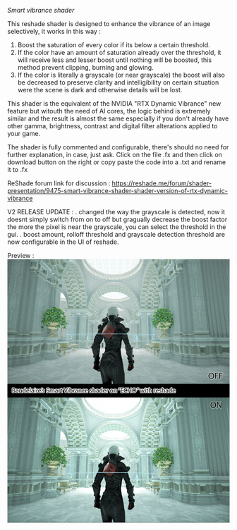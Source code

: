 *Smart vibrance shader*

This reshade shader is designed to enhance the vibrance of an image selectively, it works in this way :
1) Boost the saturation of every color if its below a certain threshold.
2) If the color have an amount of saturation already over the threshold, it will receive less and lesser boost until nothing will be boosted, this method prevent clipping, burning and glowing.
3) If the color is literally a grayscale (or near grayscale) the boost will also be decreased to preserve clarity and intelligibility on certain situation were the scene is dark and otherwise details will be lost.

This shader is the equivalent of the NVIDIA "RTX Dynamic Vibrance" new feature but witouth the need of AI cores, the logic behind is extremely similar and the result is almost the same especially if you don't already have other gamma, brightness, contrast and digital filter alterations applied to your game.

The shader is fully commented and configurable, there's should no need for further explanation, in case, just ask.
Click on the file .fx and then click on download button on the right or copy paste the code into a .txt and rename it to .fx

ReShade forum link for discussion : 
https://reshade.me/forum/shader-presentation/9475-smart-vibrance-shader-shader-version-of-rtx-dynamic-vibrance

V2 RELEASE UPDATE :
. changed the way the grayscale is detected, now it doesnt simply switch from on to off but gragually decrease the boost factor the more the pixel is near the grayscale, you can select the threshold in the gui.
. boost amount, rolloff threshold and grayscale detection threshold are now configurable in the UI of reshade.

Preview : 
![alt text](https://github.com/aston89/Smart-vibrance-for-reshade/blob/main/reshade_smart_vibrance.jpg?raw=true)






